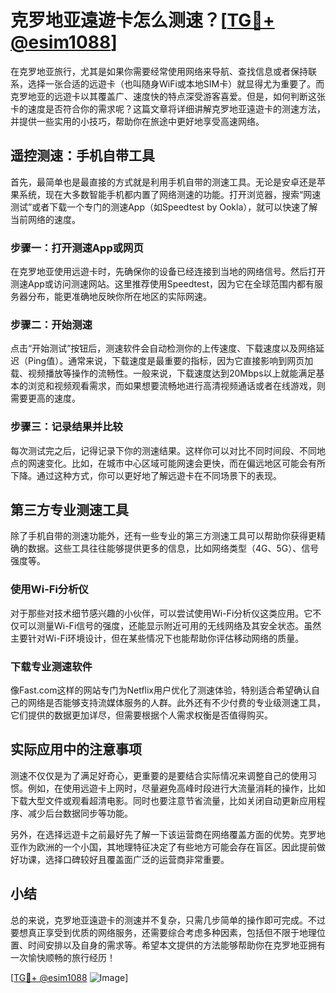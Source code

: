 # 克罗地亚遠遊卡怎么测速？[[TG💪+ @esim1088](https://t.me/s/esim1088)]

在克罗地亚旅行，尤其是如果你需要经常使用网络来导航、查找信息或者保持联系，选择一张合适的远遊卡（也叫随身WiFi或本地SIM卡）就显得尤为重要了。而克罗地亚的远遊卡以其覆盖广、速度快的特点深受游客喜爱。但是，如何判断这张卡的速度是否符合你的需求呢？这篇文章将详细讲解克罗地亚遠遊卡的测速方法，并提供一些实用的小技巧，帮助你在旅途中更好地享受高速网络。

## 遥控测速：手机自带工具

首先，最简单也是最直接的方式就是利用手机自带的测速工具。无论是安卓还是苹果系统，现在大多数智能手机都内置了网络测速的功能。打开浏览器，搜索“网速测试”或者下载一个专门的测速App（如Speedtest by Ookla），就可以快速了解当前网络的速度。

### 步骤一：打开测速App或网页

在克罗地亚使用远遊卡时，先确保你的设备已经连接到当地的网络信号。然后打开测速App或访问测速网站。这里推荐使用Speedtest，因为它在全球范围内都有服务器分布，能更准确地反映你所在地区的实际网速。

### 步骤二：开始测速

点击“开始测试”按钮后，测速软件会自动检测你的上传速度、下载速度以及网络延迟（Ping值）。通常来说，下载速度是最重要的指标，因为它直接影响到网页加载、视频播放等操作的流畅性。一般来说，下载速度达到20Mbps以上就能满足基本的浏览和视频观看需求，而如果想要流畅地进行高清视频通话或者在线游戏，则需要更高的速度。

### 步骤三：记录结果并比较

每次测试完之后，记得记录下你的测速结果。这样你可以对比不同时间段、不同地点的网速变化。比如，在城市中心区域可能网速会更快，而在偏远地区可能会有所下降。通过这种方式，你可以更好地了解远遊卡在不同场景下的表现。

## 第三方专业测速工具

除了手机自带的测速功能外，还有一些专业的第三方测速工具可以帮助你获得更精确的数据。这些工具往往能够提供更多的信息，比如网络类型（4G、5G）、信号强度等。

### 使用Wi-Fi分析仪

对于那些对技术细节感兴趣的小伙伴，可以尝试使用Wi-Fi分析仪这类应用。它不仅可以测量Wi-Fi信号的强度，还能显示附近可用的无线网络及其安全状态。虽然主要针对Wi-Fi环境设计，但在某些情况下也能帮助你评估移动网络的质量。

### 下载专业测速软件

像Fast.com这样的网站专门为Netflix用户优化了测速体验，特别适合希望确认自己的网络是否能够支持流媒体服务的人群。此外还有不少付费的专业级测速工具，它们提供的数据更加详尽，但需要根据个人需求权衡是否值得购买。

## 实际应用中的注意事项

测速不仅仅是为了满足好奇心，更重要的是要结合实际情况来调整自己的使用习惯。例如，在使用远遊卡上网时，尽量避免高峰时段进行大流量消耗的操作，比如下载大型文件或观看超清电影。同时也要注意节省流量，比如关闭自动更新应用程序、减少后台数据同步等功能。

另外，在选择远遊卡之前最好先了解一下该运营商在网络覆盖方面的优势。克罗地亚作为欧洲的一个小国，其地理特征决定了有些地方可能会存在盲区。因此提前做好功课，选择口碑较好且覆盖面广泛的运营商非常重要。

## 小结

总的来说，克罗地亚遠遊卡的测速并不复杂，只需几步简单的操作即可完成。不过要想真正享受到优质的网络服务，还需要综合考虑多种因素，包括但不限于地理位置、时间安排以及自身的需求等。希望本文提供的方法能够帮助你在克罗地亚拥有一次愉快顺畅的旅行经历！

[[TG💪+ @esim1088](https://t.me/s/esim1088) ![Image](https://i.postimg.cc/4NQfJmqS/Snipaste-2025-05-13-00-14-12.png)]
